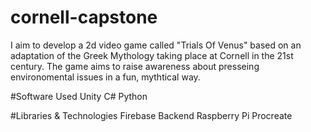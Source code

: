 # cornell-capstone

I aim to develop a 2d video game called "Trials Of Venus" based on an adaptation of the Greek Mythology taking place at Cornell in the 21st century. The game aims to raise awareness about presseing environomental issues in a fun, mythtical way.

#Software Used
Unity
C#
Python

#Libraries & Technologies
Firebase Backend
Raspberry Pi
Procreate

